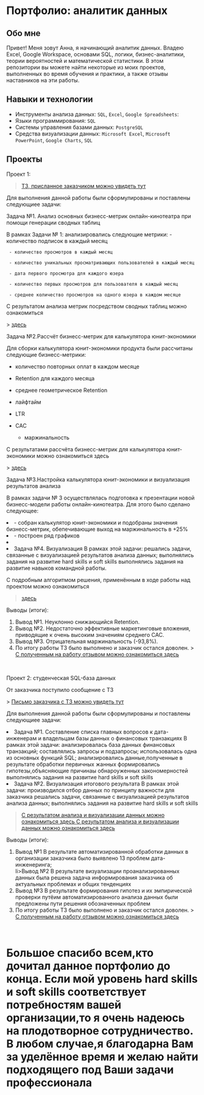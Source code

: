 
# Портфолио: аналитик данных

## Обо мне 

Привет! Меня зовут Анна, я начинающий аналитик данных. Владею Excel, Google Workspace, основами SQL, логики, бизнес-аналитики, теории вероятностей и математической статистики.
В этом репозитории вы можете найти некоторые из моих проектов, выполненных во время обучения и практики, а также отзывы наставников на эти работы.
<br>

## Навыки и технологии
- Инструменты анализа данных: ``SQL``, ``Excel``, ``Google Spreadsheets``: 
- Языки программирования: ``SQL`` 
- Системы управления базами данных: ``PostgreSQL``
- Средства визуализации данных: ``Microsoft Excel``, ``Microsoft PowerPoint``, ``Google Charts``, ``SQL``




## Проекты
<p> Проект 1:</p>

> <a href=""> ТЗ, присланное заказчиком можно увидеть тут </a>
<p> Для выполнения данной работы были сформулированы и поставлены следующиее задачи: <p>

<p> Задача №1. Анализ основных бизнесс-метрик онлайн-кинотеатра при помощи генерации сводных таблиц <p>
В рамках Задачи № 1: анализировались следующие метрики:
         - количество подписок в каждый месяц  
	
	 - количество просмотров в каждый месяц 
  
	 - количество уникальных просматривающих пользователей в каждый месяц 
  
	 - дата первого просмотра для каждого юзера 
  
	 - количество первых просмотров для пользователя в каждый месяц 
  
	 - среднее количество просмотров на одного юзера в каждом месяце 

	
<p> С результатом анализа метрик посредством сводных таблиц можно ознакомиться <p>
	> <a href="" > здесь </a>


  <p> Задача №2.Рассчёт бизнесс-метрик для калькулятора юнит-экономики <p>
 Для сборки калькулятора юнит-экономики продукта были рассчитаны следующие бизнесс-метрики:
	  
  - количество повторных оплат в каждом месяце 
	
  - Retention для каждого месяца 	 
	  
  - среднее геометрическое Retention
  
  - лайфтайм
  
  - LTR
     
  - CAC
     
	  - маржинальность 
	 
<p> С результатами рассчёта бизнесс-метрик для калькулятора юнит-экономики  можно ознакомиться здесь <p>
	> <a href="" > здесь </a>





 <p> Задача №3.Настройка калькулятора юнит-экономики и визуализация результатов анализа <p>
В рамках задачи № 3 осуществлялась подготовка к презентации новой бизнесс-модели работы онлайн-кинотеатра. Для этого было сделано следующее: 
 <li> - собран калькулятор юнит-экономики и подобраны значения бизнесс-метрик, обепечивающие выход на маржинальность в +25% </li>
 <li> - построен ряд графиков  </li>
 <li> </li>
<li>Задача №4. Визуализация
В рамках этой задачи:
	решались задачи, связанные с визуализацией результатов анализа данных;
	 выполнялись задания на развитие hard skills и soft skills
	 выполнялись задания на развитие навыков командной работы.

</ol>


<p> С подробным алгоритмом решения, применённым в ходе работы над проектом можно ознакомиться <p>

> <a href="08 05_51_2464588ddcf41670.93509142Курсовойпроектexcel_ГнилицкаяАнна.pdf">здесь   </a>
  

<p>Выводы (итоги):<p>
<ol>
  <li>Вывод №1. Неуклонно снижающийся Retention. </li>
  <li>Вывод №2. Недостаточно эффективные маркетинговые вложения, приводящие к очень высоким значениям среднего САС.</li>
  <li>Вывод №3. Отрицательная маржинальность (-93,8%).
	  <li> По итогу работы ТЗ было выполнено и заказчик остался доволен.
		  > <a href="Untitled.png">С полученным на работу отзывом можно ознакомиться здесь   </a>
  
</li>

</ol>
<br> 

<p> Проект 2: студенческая SQL-база данных </p>
<p> От заказчика поступило сообщение с ТЗ<p>
> <a href=" Untitled 3.png"> Письмо заказчика с  ТЗ можно увидеть тут </a>

<p> Для выполнения данной работы были сформулированы и поставлены следующиее задачи: <p>
 <li>Задача №1. Составление списка главных вопросов к дата-инженерам и владельцам базы данных о финансовых транзакциях 	
В рамках этой задачи:
	анализировалась база данных финансовых транзакций;
	 составлялись запросы и подзапросы; 
использовалась одна из основных функций SQL;
анализировались данные,полученные в результате обработки первичных жанных
формировались гипотезы,объясняющие причинаы обнароуженных закономерностей 
	 	 выполнялись задания на развитие hard skills и soft skills
 <li>Задача №2. Визуализация итогового результата
В рамках этой задачи:
	производился отбор данных по принципу важности для заказчика	
	 решались задачи, связанные с визуализацией результатов анализа данных;
	 выполнялись задания на развитие hard skills и soft skills

  > <a href="">С результатом анализа и визуализации данных можно ознакомиться здесь   </a>
  > <a href="">С результатом анализа и визуализации данных можно ознакомиться здесь   </a>
  <p>Выводы (итоги):<p>
<ol>
  <li>Вывод №1 В результате автоматизированной обработки данных в организации заказчика было выявлено 13 проблем дата-инженеринга; </li>
li>Вывод №2 В результате визуализации проанализированных данных была решена задача информирования заказчика об актуальных проблемах и общих тенденциях </li>
  <li>Вывод №3 В результате формирования гипотез и их эмпирической проверки путёим автоматизированного анализа данных были предложены пути решения обозначенных проблем </li>
  <li> По итогу работы ТЗ было выполнено и заказчик остался доволен.
		  > <a href="Untitled 2.png">С полученным на работу отзывом можно ознакомиться здесь   </a

  
</li>

</ol>
<br> 



# Большое спасибо  всем,кто дочитал данное портфолио до конца. Если мой уровень hard skills и soft skills соответствует потребностям вашей организации,то я очень надеюсь на плодотворное сотрудничество. В любом случае,я благодарна Вам за уделённое время и желаю найти подходящего под Ваши задачи профессионала
